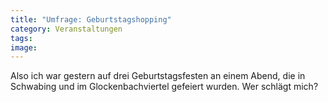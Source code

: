```yaml
---
title: "Umfrage: Geburtstagshopping"
category: Veranstaltungen
tags: 
image: 
---
```


Also ich war gestern auf drei Geburtstagsfesten an einem Abend, die in Schwabing und im Glockenbachviertel gefeiert wurden. Wer schlägt mich?